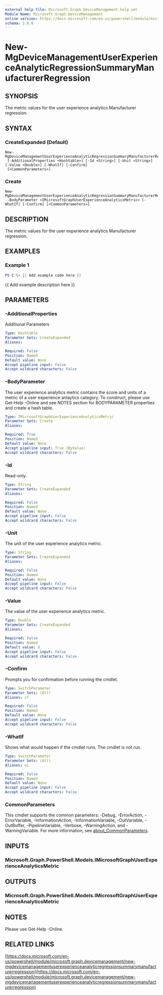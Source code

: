 ```yaml
---
external help file: Microsoft.Graph.DeviceManagement-help.xml
Module Name: Microsoft.Graph.DeviceManagement
online version: https://docs.microsoft.com/en-us/powershell/module/microsoft.graph.devicemanagement/new-mgdevicemanagementuserexperienceanalyticregressionsummarymanufacturerregression
schema: 2.0.0
---
```


# New-MgDeviceManagementUserExperienceAnalyticRegressionSummaryManufacturerRegression

## SYNOPSIS
The metric values for the user experience analytics Manufacturer regression.

## SYNTAX

### CreateExpanded (Default)
```
New-MgDeviceManagementUserExperienceAnalyticRegressionSummaryManufacturerRegression
 [-AdditionalProperties <Hashtable>] [-Id <String>] [-Unit <String>] [-Value <Double>] [-WhatIf] [-Confirm]
 [<CommonParameters>]
```

### Create
```
New-MgDeviceManagementUserExperienceAnalyticRegressionSummaryManufacturerRegression
 -BodyParameter <IMicrosoftGraphUserExperienceAnalyticsMetric> [-WhatIf] [-Confirm] [<CommonParameters>]
```

## DESCRIPTION
The metric values for the user experience analytics Manufacturer regression.

## EXAMPLES

### Example 1
```powershell
PS C:\> {{ Add example code here }}
```

{{ Add example description here }}

## PARAMETERS

### -AdditionalProperties
Additional Parameters

```yaml
Type: Hashtable
Parameter Sets: CreateExpanded
Aliases:

Required: False
Position: Named
Default value: None
Accept pipeline input: False
Accept wildcard characters: False
```

### -BodyParameter
The user experience analytics metric contains the score and units of a metric of a user experience anlaytics category.
To construct, please use Get-Help -Online and see NOTES section for BODYPARAMETER properties and create a hash table.

```yaml
Type: IMicrosoftGraphUserExperienceAnalyticsMetric
Parameter Sets: Create
Aliases:

Required: True
Position: Named
Default value: None
Accept pipeline input: True (ByValue)
Accept wildcard characters: False
```

### -Id
Read-only.

```yaml
Type: String
Parameter Sets: CreateExpanded
Aliases:

Required: False
Position: Named
Default value: None
Accept pipeline input: False
Accept wildcard characters: False
```

### -Unit
The unit of the user experience analytics metric.

```yaml
Type: String
Parameter Sets: CreateExpanded
Aliases:

Required: False
Position: Named
Default value: None
Accept pipeline input: False
Accept wildcard characters: False
```

### -Value
The value of the user experience analytics metric.

```yaml
Type: Double
Parameter Sets: CreateExpanded
Aliases:

Required: False
Position: Named
Default value: 0
Accept pipeline input: False
Accept wildcard characters: False
```

### -Confirm
Prompts you for confirmation before running the cmdlet.

```yaml
Type: SwitchParameter
Parameter Sets: (All)
Aliases: cf

Required: False
Position: Named
Default value: None
Accept pipeline input: False
Accept wildcard characters: False
```

### -WhatIf
Shows what would happen if the cmdlet runs.
The cmdlet is not run.

```yaml
Type: SwitchParameter
Parameter Sets: (All)
Aliases: wi

Required: False
Position: Named
Default value: None
Accept pipeline input: False
Accept wildcard characters: False
```

### CommonParameters
This cmdlet supports the common parameters: -Debug, -ErrorAction, -ErrorVariable, -InformationAction, -InformationVariable, -OutVariable, -OutBuffer, -PipelineVariable, -Verbose, -WarningAction, and -WarningVariable. For more information, see [about_CommonParameters](http://go.microsoft.com/fwlink/?LinkID=113216).

## INPUTS

### Microsoft.Graph.PowerShell.Models.IMicrosoftGraphUserExperienceAnalyticsMetric
## OUTPUTS

### Microsoft.Graph.PowerShell.Models.IMicrosoftGraphUserExperienceAnalyticsMetric
## NOTES
Please use Get-Help -Online.

## RELATED LINKS

[https://docs.microsoft.com/en-us/powershell/module/microsoft.graph.devicemanagement/new-mgdevicemanagementuserexperienceanalyticregressionsummarymanufacturerregression](https://docs.microsoft.com/en-us/powershell/module/microsoft.graph.devicemanagement/new-mgdevicemanagementuserexperienceanalyticregressionsummarymanufacturerregression)

